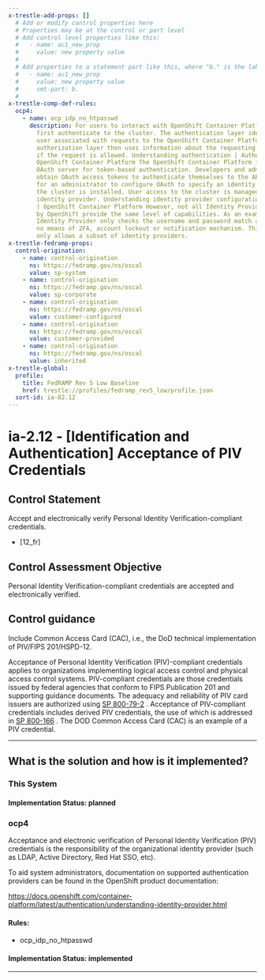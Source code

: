 ```yaml
---
x-trestle-add-props: []
  # Add or modify control properties here
  # Properties may be at the control or part level
  # Add control level properties like this:
  #   - name: ac1_new_prop
  #     value: new property value
  #
  # Add properties to a statement part like this, where "b." is the label of the target statement part
  #   - name: ac1_new_prop
  #     value: new property value
  #     smt-part: b.
  #
x-trestle-comp-def-rules:
  ocp4:
    - name: ocp_idp_no_htpasswd
      description: For users to interact with OpenShift Container Platform, they must
        first authenticate to the cluster. The authentication layer identifies the
        user associated with requests to the OpenShift Container Platform API. The
        authorization layer then uses information about the requesting user to determine
        if the request is allowed. Understanding authentication | Authentication |
        OpenShift Container Platform The OpenShift Container Platform includes a built-in
        OAuth server for token-based authentication. Developers and administrators
        obtain OAuth access tokens to authenticate themselves to the API. It is recommended
        for an administrator to configure OAuth to specify an identity provider after
        the cluster is installed. User access to the cluster is managed through the
        identity provider. Understanding identity provider configuration | Authentication
        | OpenShift Container Platform However, not all Identity Providers supported
        by OpenShift provide the same level of capabilities. As an example, the htpasswd
        Identity Provider only checks the username and password match and provides
        no means of 2FA, account lockout or notification mechanism. This rule therefore
        only allows a subset of identity providers.
x-trestle-fedramp-props:
  control-origination:
    - name: control-origination
      ns: https://fedramp.gov/ns/oscal
      value: sp-system
    - name: control-origination
      ns: https://fedramp.gov/ns/oscal
      value: sp-corporate
    - name: control-origination
      ns: https://fedramp.gov/ns/oscal
      value: customer-configured
    - name: control-origination
      ns: https://fedramp.gov/ns/oscal
      value: customer-provided
    - name: control-origination
      ns: https://fedramp.gov/ns/oscal
      value: inherited
x-trestle-global:
  profile:
    title: FedRAMP Rev 5 Low Baseline
    href: trestle://profiles/fedramp_rev5_low/profile.json
  sort-id: ia-02.12
---
```


# ia-2.12 - \[Identification and Authentication\] Acceptance of PIV Credentials

## Control Statement

Accept and electronically verify Personal Identity Verification-compliant credentials.

- \[12_fr\]

## Control Assessment Objective

Personal Identity Verification-compliant credentials are accepted and electronically verified.

## Control guidance

Include Common Access Card (CAC), i.e., the DoD technical implementation of PIV/FIPS 201/HSPD-12.

Acceptance of Personal Identity Verification (PIV)-compliant credentials applies to organizations implementing logical access control and physical access control systems. PIV-compliant credentials are those credentials issued by federal agencies that conform to FIPS Publication 201 and supporting guidance documents. The adequacy and reliability of PIV card issuers are authorized using [SP 800-79-2](#10963761-58fc-4b20-b3d6-b44a54daba03) . Acceptance of PIV-compliant credentials includes derived PIV credentials, the use of which is addressed in [SP 800-166](#e8552d48-cf41-40aa-8b06-f45f7fb4706c) . The DOD Common Access Card (CAC) is an example of a PIV credential.

______________________________________________________________________

## What is the solution and how is it implemented?

<!-- For implementation status enter one of: implemented, partial, planned, alternative, not-applicable -->

<!-- Note that the list of rules under ### Rules: is read-only and changes will not be captured after assembly to JSON -->

### This System

<!-- Add implementation prose for the main This System component for control: ia-2.12 -->

#### Implementation Status: planned

### ocp4

Acceptance and electronic verification of Personal
Identity Verification (PIV) credentials is the responsibility
of the organizational identity provider (such as
LDAP, Active Directory, Red Hat SSO, etc).

To aid system administrators, documentation on
supported authentication providers can be found in the
OpenShift product documentation:

https://docs.openshift.com/container-platform/latest/authentication/understanding-identity-provider.html

#### Rules:

  - ocp_idp_no_htpasswd

#### Implementation Status: implemented

______________________________________________________________________
